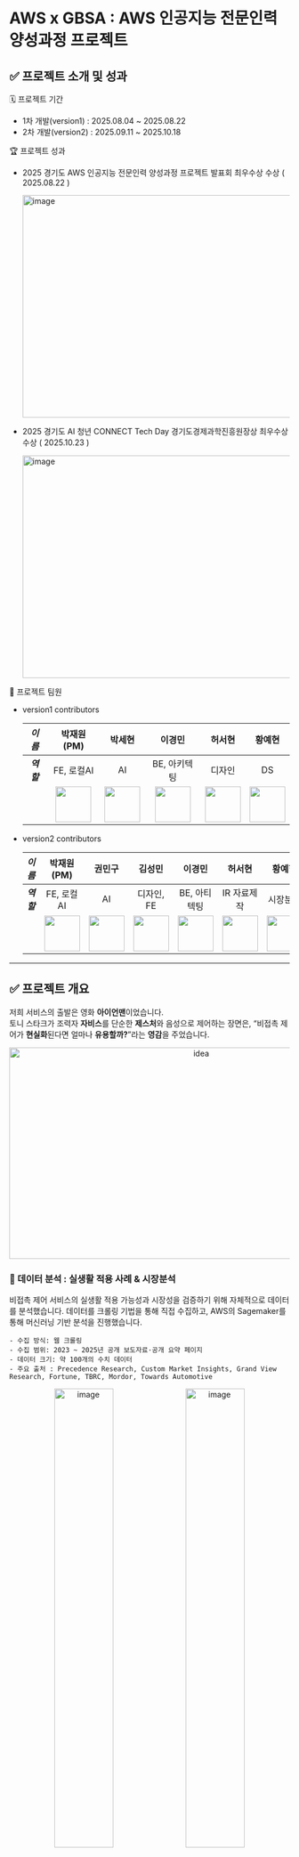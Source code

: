 # AWS x GBSA : AWS 인공지능 전문인력 양성과정 프로젝트
## ✅ 프로젝트 소개 및 성과
🗓️ 프로젝트 기간
- 1차 개발(version1) : 2025.08.04 ~ 2025.08.22
- 2차 개발(version2) : 2025.09.11 ~ 2025.10.18 

🏆 프로젝트 성과 
- 2025 경기도 AWS 인공지능 전문인력 양성과정 프로젝트 발표회 최우수상 수상 ( 2025.08.22 )

  <img width="600" height="400" alt="image" src="https://github.com/user-attachments/assets/a290fdcc-4c25-4db4-affa-3f4ac22a2c06" />
- 2025 경기도 AI 청년 CONNECT Tech Day 경기도경제과학진흥원장상 최우수상 수상 ( 2025.10.23 )
    
  <img width="600" height="400" alt="image" src="https://github.com/user-attachments/assets/f9cea365-4423-498f-a9e5-00bfc8dff870" />

👥 프로젝트 팀원
- version1 contributors

  | _이름_ | 박재원(PM) | 박세현 | 이경민 | 허서현 | 황예현 |
  |:-----:|:----:|:-----:|:----:|:----:|:-----:|
  | ___역할___ | FE, 로컬AI | AI | BE, 아키텍팅 | 디자인 | DS |
  |  | <a href="https://github.com/ashcircle03"><img src="https://avatars.githubusercontent.com/u/113187386?v=4" width="64" height="64"></a> | <a href="https://github.com/sehyun734"><img src="https://avatars.githubusercontent.com/u/101646633?v=4" width="64" height="64"></a> | <a href="https://github.com/rudalsss"><img src="https://avatars.githubusercontent.com/u/122061889?v=4" width="64" height="64"></a> | <a href="https://github.com/navv0"><img src="https://avatars.githubusercontent.com/u/224919441?v=4" width="64" height="64"></a> | <a href="https://github.com/Zio0714"><img src="https://avatars.githubusercontent.com/u/132100220?v=4" width="64" height="64"></a>

- version2 contributors

  | _이름_ | 박재원(PM) | 권민구 | 김성민 | 이경민 | 허서현 | 황예현 |
  |:-----:|:----:|:-----:|:----:|:----:|:-----:|:-----:|
  | ___역할___ | FE, 로컬AI | AI | 디자인, FE | BE, 아티텍팅 | IR 자료제작 | 시장분석 |
  |  | <a href="https://github.com/ashcircle03"><img src="https://avatars.githubusercontent.com/u/113187386?v=4" width="64" height="64"></a> | <a href="https://github.com/kwon-mingoo"><img src="https://avatars.githubusercontent.com/u/75964526?v=4" width="64" height="64"></a> | <a href="https://github.com/Gromiit"><img src="https://avatars.githubusercontent.com/u/167631428?v=4" width="64" height="64"></a> | <a href="https://github.com/rudalsss"><img src="https://avatars.githubusercontent.com/u/122061889?v=4" width="64" height="64"></a> | <a href="https://github.com/navv0"><img src="https://avatars.githubusercontent.com/u/224919441?v=4" width="64" height="64"></a> | <a href="https://github.com/Zio0714"><img src="https://avatars.githubusercontent.com/u/132100220?v=4" width="64" height="64"></a>


---

## ✅ 프로젝트 개요
저희 서비스의 출발은 영화 **아이언맨**이었습니다.  
토니 스타크가 조력자 **자비스**를 단순한 **제스처**와 음성으로 제어하는 장면은, “비접촉 제어가 **현실화**된다면 얼마나 **유용할까?**”라는 **영감**을 주었습니다.

<p align="center">
<img width="674" height="380" alt="idea" src="https://github.com/user-attachments/assets/136de13e-00e7-4109-b6be-23e865205a1e" />
</p>


### 📌 데이터 분석 : 실생활 적용 사례 & 시장분석
비접촉 제어 서비스의 실생활 적용 가능성과 시장성을 검증하기 위해 자체적으로 데이터를 분석했습니다. 데이터를 크롤링 기법을 통해 직접 수집하고, AWS의 Sagemaker를 통해 머신러닝 기반 분석을 진행했습니다.

```
- 수집 방식: 웹 크롤링
- 수집 범위: 2023 ~ 2025년 공개 보도자료·공개 요약 페이지
- 데이터 크기: 약 100개의 수치 데이터
- 주요 출처 : Precedence Research, Custom Market Insights, Grand View Research, Fortune, TBRC, Mordor, Towards Automotive
```
<p align="center">
<img width="46%" alt="image" src="https://github.com/user-attachments/assets/f2f64100-cdbb-4f26-b1e2-605e5b9d33a2" />
<img width="46%" alt="image" src="https://github.com/user-attachments/assets/2601a923-78dd-41fd-a9b6-3144f23a3c65" />
</p>

📊 모션제스처 사용사례 분석결과, 수술실, 클린룸, 특수환경장비 (예) Gorilla Glass 기반 기기) - 다음과 같은 환경에서 **비접촉 제어는 단순 편의가 아니라 필수 요건**임을 확인했습니다.

📊  모션제스처 사업의 성장현황에 대한 분석결과,
- 시장 규모는 2025년 약 257억 달러에서 → 2034년 약 344억 달러로 성장
- 연평균성장률(CAGR)은 무려 19%로 예측  

이를 통해 모션 제스처는 단순한 유행이 아니라, **지속적으로 성장하는 글로벌 산업 트렌드**임을 확인할 수 있었습니다.

### 📌 문제상황 및 아이디어
제스처기반 비접촉 제어기술이 상용화되어 성공한 사례는 AR/VR, 자동차, 헬스케어, 스마트홈, 게임 분야로 다양했지만, 이런 모션제스처 기술을 범용적으로 지원해주는 서비스는 부재하다는 문제를 마주 할 수 있었습니다.  
<p align="center">
<img width="674" height="380" alt="idea" src="https://github.com/user-attachments/assets/244a2bbe-4bb3-45ca-980d-3d9a613cd34f" />
</p>

하지만 일상적인 상황에서도 비접촉 제어의 필요성은 다양합니다. 다음은 실제로 팀원들이 **일상생활속 비접촉 컴퓨터제어 서비스**가 필요하다고 느낀 순간들입니다.
따라서 저희는 범용적으로 누구나 일상생활에서 사용할 수 있는 **모션제스처 기술 서비스**를 만들고자 했습니다.

### 📌 예상문제상황 및 대응방안
<p align="center">
<img width="46%" alt="image" src="https://github.com/user-attachments/assets/180b702a-9ff3-4988-9ffb-566040646c5c" />
<img width="46%" alt="image" src="https://github.com/user-attachments/assets/3b41c4f0-6257-4462-8f9b-e5d35a124d0a" />
</p>

**비접촉제어 범용 서비스**를 기획하면서 다음과 같은 잠재적 문제를 예상하였고, 이에 대한 보완책을 마련하여 서비스를 완성했습니다.
- 컴퓨터 제어의 도구로 제스처 단독 사용 시 높은 오류 가능성 ➡️ 음성제어 기능을 도입하여 보조적인 제어도구로 활용
- 로컬 컴퓨터를 제어한다는 특성상 보안·권한 문제 발생가능성 ➡️ 비접촉 얼굴인증 기능을 도입하여 권한 관리 및 사용자 인증을 강화

또한 이러한 대응 방안이 실제로 타당한지 검증하기 위해, AWS Sagemaker를 활용하여 모션 제스처 서비스 관련 사례 데이터 분석을 추가적으로 진행하였습니다.
```
- 수집 방식: 웹 크롤링 (requests + BeautifulSoup, Selenium 등 활용)
- 수집 범위: 2023~2025년 공개 문서/뉴스/가이드라인
- 데이터 크기: 총 1,200 문서, 약 2.5M 토큰
- 주요 출처 : 질병관리청 감염관리 지침 / WHO, CDC 공식 가이드 문서 / 메디칼타임즈, 메디게이트 뉴스 기사 / 클린룸 관련 기업(예: TSI, Honeywell) 백서
```
<p align="center">
<img width="46%" alt="image" src="https://github.com/user-attachments/assets/835d6595-6391-41d1-9490-8fc2f9051b1f" />
<img width="46%" alt="image" src="https://github.com/user-attachments/assets/7441c255-7bae-4fc9-924b-80a93fedd5d2" />
</p>

📊 데이터 분석결과
- 제스처에 **보조 수단(자막, 음성)** 을 결합하면 오류 확률이 20%에서 **2% 이하**로 크게 감소
- 특히 음성은 제스처보다 **더 직관적이고, 강력한 제어 수단**으로 작동

더불어 얼굴인식 또한 사용자의 얼굴이라는 고유한 생체정보를 활용하여 인증·인가·권한처리를 수행하고 기존의 로그인 방식을 결합하여 MFA 다중인증 수준의 보안성을 확보할 수 있을 것이라는 기대를 하게 되었습니다.


### 📌 서비스 정의
<img alt="image" src="https://github.com/user-attachments/assets/a90945ec-130e-41ee-ad17-9274b990538d" /><br>

결과적으로 정립된 **시그마(Sigma) 서비스**는 **" 범용 사용자들을 위한 비접촉 컴퓨터 제어 서비스 "** 입니다.

- 가장 주된 방식으로, 모션 제어(gesture)를 통해 제스처로 마우스를 대체합니다. ✋🏻
- 더불어 보조적인 음성 제어(voice)를 통해 직관적인 사용성을 제공하고, 키보드를 대체하며 오류를 보완하도록 합니다. 🔊
- 마지막으로 기능 사용 전에 얼굴인증을 통해 비접촉식 MFA로 보안을 강화하고자하였습니다. 🙂

즉, **얼굴 + 모션 + 음성**을 결합하여 누구나 사용할 수 있는 **완전한 비접촉 환경**을 제공하는 것이 저희 시그마의 최종 목표입니다.

---

## ✅ 사용자 시나리오
### 1. 구글 OAuth 로그인
사용자는 Google OAuth를 통해 간단히 서비스에 로그인합니다. 계정 선택 후 인증 절차가 완료되면, 서비스 접근이 가능해집니다.  
<p align="center">
<img width="672" height="381" alt="image" src="https://github.com/user-attachments/assets/16185f11-f375-4598-af7e-97f8da9cce49" />
</p>

### 2. 얼굴 등록 (Face Enrollment), 얼굴 인증 (Face Authentication)
- 최초 로그인 후 사용자는 자신의 얼굴을 등록합니다. 얼굴 등록이 실패하면 업로드된 이미지는 즉시 삭제됩니다. 등록이 성공하면 S3에 안전하게 저장되고, 사용자 정보에 얼굴 데이터가 반영됩니다.
  👉 추후 얼굴 인증 및 MFA(다중 인증) 기반 권한 제어에 활용
- 서비스 이용 시, 사용자는 등록된 얼굴 정보로 인증을 진행합니다. 인증 실패 시 업로드 이미지는 삭제되고, 성공 시 사용자 기반 세션이 발급됩니다. 세션은 일정 시간(30분) 동안 유효하며 이후 재인증이 필요합니다. 
👉 비접촉 방식으로 사용자 보안 강화, 자동 세션 관리
<p align="center">
<img width="46%" alt="image" src="https://github.com/user-attachments/assets/26a5bcbb-878c-4ffa-8e61-53154096769f" />
<img width="46%" alt="image" src="https://github.com/user-attachments/assets/18ffc16f-3882-4821-aef0-efe69d2ce0d9" />
</p>

### 3. 홈 화면 (트래킹 & 사용자 모션 설정)
로그인 및 인증 완료 후 홈 화면에 진입합니다.
- 사용자 정보: Google 프로필 및 요금제(추후 유료 모델 확장 가능) 확인.
- 트래킹 기능: 카메라를 통한 실시간 손동작 추적 활성화.
- 모션 설정: 사용자가 특정 손동작을 클릭, 붙여넣기 등 컴퓨터 제어 동작과 매핑 가능. ( 중복된 모션정의는 에러로 제어 )
<p align="center">
<img width="672" height="380" alt="image" src="https://github.com/user-attachments/assets/895ca204-e44a-48e9-8252-cba057dfbe91" />
</p>

### 4. 모션 트래킹을 통한 컴퓨터 제어 
👉 실제 마우스/키보드 입력을 대체하는 비접촉식 인터랙션  
사용자의 손동작(제스처)이 실시간으로 인식되어 컴퓨터 제어 동작으로 매핑됩니다.
<p align="center">
<img width="673" height="379" alt="image" src="https://github.com/user-attachments/assets/f2eabcc8-9f15-4db9-bf83-4121fb0b59ed" />
</p>

### 5. 음성 명령을 통한 컴퓨터 제어
👉 제스처와 음성을 결합하여 오류를 줄이고 직관적인 사용성을 제공  
사용자가 음성 제스처(엄지+약지)를 취하면 음성인식 모드가 활성화됩니다. 이후 발화한 명령어가 시스템 제어로 반영됩니다.
<p align="center">
<img width="673" height="380" alt="image" src="https://github.com/user-attachments/assets/035f9900-de60-48a8-b341-f0dbed277da3" />
</p>

---

## ✅ 아키텍처 및 사용기술
<img alt="image" src="https://github.com/user-attachments/assets/f328dc10-b74c-4ec1-b9c0-ab268831a72a" />

### 🔸 Front-End

<img width="674" height="377" alt="image" src="https://github.com/user-attachments/assets/e4719a07-20d6-447d-8dee-afa100b3a2dc" />

- 확장성을 고려한 flutter 프레임워크 이용 & Figma로 UI 디자인
- 로컬 컴퓨터 제어를 위한 python 스크립트 작성
- pyautogui를 이용한 마우스 제어 & pyperclip을 이용한 클립보드 접근
- cv2, MediaPipe를 이용한 손 랜드마크 추출 & pyqt를 이용해 손 랜드마크 오버레이 표시
- subprocess를 이용한 AWS Bedrock FM(Nova)으로부터 받은 시스템 명령어 실행

### 🔸 Back-End

<img width="674" height="380" alt="image" src="https://github.com/user-attachments/assets/8a024a45-60d7-436d-aae0-cc8c5dc62264" />

- Java17기반 Springboot 3.3.2 - webclient를 사용하여 외부 AI서버와 통신
- 서버 배포운영환경은 AWS의 주요 리소스인 EKS, Aurora DB, S3를 사용하여 안정적이고 확장가능한 서버환경을 구축
- Route53을 통해 고유 도메인을 발급받고 ACM으로 TLS인증서를 적용하여 안전한 Https통신을 보장
- DevOps환경을 위한 CI/CD 파이프라인을 구축 : Git webhook으로 트리거 -> Jenkins 빌드 파이프라인 -> Docker image ECR에 저장 -> ArgoCD는 GitOps기반 반자동화 배포

### 🔸 AI

<img width="673" height="379" alt="image" src="https://github.com/user-attachments/assets/990c642f-6ba0-4477-a375-fdff032772a3" />

- AWS Rekognition의 얼굴 감지와 유사도 검사 기능을 통해 얼굴 인증 기능을 구현
- AWS Transcribe streaming을 이용한 음성 실시간 전사
- AWS Bedrock FM(AWS Nova)를 이용한 사용자 명령에 대한 시스템 명령어 변환 + Local Agent를 이용해 사용자 명령의 부족한 정보를 취합
- AWS SAM을 이용해 람다 배포, API 게이트웨이를 이용해 AI 백엔드 서버 배포

---

## ✅ 주요기능 및 기술적 특징
### 🔊 실시간 오디오 전사 기능 (Real-time Audio Transcription)
<img alt="image" src="https://github.com/user-attachments/assets/fc15d838-1884-40cd-9018-f560c33d6451" /><br>

- AWS Transcribe Streaming 기반
- 웹소켓 기반 스트리밍 방식 → 기존 8초 지연 문제 해결
- 오버랩(Overlap) 기법으로 청크 간 단절 보완 → 정확도 + 실시간성 확보

### 🔄 연계성을 위한 로컬에이전트 기능 (Local Agent for Contextual Connectivity)
<img alt="image" src="https://github.com/user-attachments/assets/85d3ca5e-1109-42b4-87cf-04756bc021ba" /><br>

- Bedrock 기반 LLM + 로컬 에이전트 동작
- 로컬 정보(운영체제, 파일 경로 등) 필요 시 → 로컬 에이전트가 보완 후 전달
- AI 서버 ↔ 로컬 컴퓨터 간 정보 단절 문제 해결

### 🔒 보안성을 강화하는 얼굴인증 기능 (Face Authentication for Security)

<p>
  <img width="49%" height="380" alt="image" src="https://github.com/user-attachments/assets/497a36b3-c5f5-40cd-9283-145de01cfc21" />
  <img width="49%" height="380" alt="image" src="https://github.com/user-attachments/assets/f2c8d1c9-fb70-439e-ae1b-7679c678b251" />
</p> 

- 얼굴인증구조
  - 2단계 얼굴인증구조 : 1단계 detect( 인증가능한 정면 인간 얼굴 여부 확인 - 필터링, 유효성 확인 ) ➡️ 2단계 verify( 사용자 등록 얼굴과 일치 여부 확인 )
  - Rekognition의 처리 호출은 반드시 private subnet에 위치한 EKS 백앤드로직을 거쳐 실행 → API 요청 무단 우회를 방지하고 안정성, 통제력 확보
  
- 데이터 처리
  - Presigned URL을 통한 S3 업로드 : 퍼블릭 접근을 모두 차단한 private S3상태를 유지하면서 업로드 작업을 서버 중앙화하지 않고 부하분산
  - UserID 기반 경로 검증


<p height="430" >
  <img width="49%" height="380" alt="image" src="https://github.com/user-attachments/assets/cd01c479-4648-493f-b54a-a66095858874" />
  <img width="49%" height="380" alt="image" src="https://github.com/user-attachments/assets/aca7b283-2805-4c22-911f-2202285e1833" />
</p>

- 네트워크 보안
  - public 업로드 경로 : 외부 프론트에서 presigned URL을 통해 S3에 즉시 업로드 처리
  - private 관리경로 : EKS ↔ S3는 VPC Endpoint 기반 AWS 내부망 통신 / 민감 작업(삭제·관리)은 인터넷을 거치지 않음, 더불어 NAT 게이트웨이 미사용으로 보안 + 비용 최적화

- 인증 지속성 : 비접촉식 MFA
  - 로그인을 통한 accessToken과 별도로 관리되는 FaceSession을 발급
  - 비접촉식 MFA 이중인증으로 활용가능 ( Oauth기반 서비스 사용자 로그인 + 얼굴인증기반 기능사용자 로그인 )

### ✋🏻 지연감소를 고려한 제스쳐인식 기능 (Gesture Recognition with Low Latency)
<img alt="image" src="https://github.com/user-attachments/assets/63ea1897-2d25-4296-8a38-dc5af152d63f" /><br>

- 실시간 모션 트래킹 기반 손동작 제어
  - Google MediaPipe Hand Landmarker를 이용한 손 랜드마크 감지
- 기본 제스처 정의(클릭, 스크롤, 붙여넣기 등) + 동작 지정 가능
- 로컬 내부 통신을 이용하여 통신 지연 최소화 & 직관적 사용자 경험 제공

---

## ✅ SIGMA version2


<p align="center">
<img width="46%" alt="image" src="https://github.com/user-attachments/assets/ab477a41-d882-41cb-a9f4-7b38f7459672" />
<img width="46%" alt="image" src="https://github.com/user-attachments/assets/4b2abddb-8945-46b6-99bc-3654daf5e92f" />
</p>

**SIGMA Version 2**는 태블릿 기반의 모바일 플랫폼 환경으로 확장되었습니다. 📲

태블릿은 우리의 일상 속 다양한 환경에서 사용되며, 정밀함보다는 편의성이 가장 중요한 디바이스로, SIGMA가 제공하는 비접촉 제스처·음성 기반 제어 기술이 가장 큰 효용을 발휘할 수 있는 환경입니다.

이제 SIGMA는 태블릿을 통해 유튜브와 인스타그램 등, 수십억 명이 매일 사용하는 글로벌 모바일 플랫폼 위에서 새로운 사용자 경험을 제공하는 서비스를 목표로 합니다. 🌎✨

### 1️⃣ SIGMA ver2 - AI Intelligence
<img alt="image" src="https://github.com/user-attachments/assets/8251bc39-284a-4b2d-9fa2-89b9b18cfddf" />

#### 🧠 [Rekognition]

- 다각도 얼굴 분석 로직 고도화
  : 사용자 얼굴 등록 시 단일 정면 사진만 사용하던 구조에서 정면·좌측·우측 3장의 이미지를 수집하여 Rekognition 컬렉션에 저장 ➡️ 조명, 각도 변화에도 안정적으로 얼굴을 매칭할 수 있게 되어 실시간 환경에서 인식률이 크게 향상됨

- Threshold 조정으로 오인식 최소화 
  : SimilarityThreshold 파라미터(유사도 임계값)를 기존 80 → 93 이상으로 상향 조정하여 유사 인물간의 잘못된 매칭을 줄이고 보안강도 및 인증 정확도 강화

💬 [ Bedrock ]
- 명령 히스토리(캐시) 저장기반 명령변환 최적화
  : 사용자의 반복 명령 패턴을 캐시로 저장해 빠르게 매핑하도록 개선, LLM 호출 빈도를 줄여 평균 응답 지연을 **95.8%** 단축⚡️
```
"애플홈페이지 열어줘" 명령에 대한 처리속도

적용전 : 770ms
적용후 : 32ms
```

🎙️ [ Transcribe ]
- Speaker Label 및 노이즈 필터링 강화
  : ShowSpeakerLabel 활성화로 실생활 소음(가전, TV, 대화 등)에 의한 오탐지를 감소.
- 필러 단어(Filler Word) 정제 로직 추가
  : “음”, “저”, “그”, “있잖아” 등 비의미적 발화(Disfluency) 를 자동 제거하는 후처리 파이프라인 구현하여 명령에 대한 핵심 지시어만 추출되어 LLM 전송 전 정제품질 향상

### 2️⃣ SIGMA ver.2 - Server Architecture
<img alt="image" src="https://github.com/user-attachments/assets/8201ad2d-e695-4d11-8124-0e2c9c41257d" />

- EKS에서 ECS(Fargate Type)로 마이그레이션 
  : 관리형 인프라로 유지보수 부담 감소시키고, AWS 생태계 서비스(CloudWatch, ALB, Parameter Store 등)와의 통합성을 강화
  
- WebSocket Gateway 환경에서 gatewayToken 기반 인증 구조 설계
  : $connect단계에서 Lambda를 통한 HMAC 검증 로직을 적용하여 비인가 접근 차단, Public endpoint에서도 안전한 실시간 양방향 통신 채널 확보 🔐

### 3️⃣ SIGMA ver2 — Local Platform
<img alt="image" src="https://github.com/user-attachments/assets/cac84d5d-f819-4523-a600-ea82d70eb087" />

- 플랫폼 변환 : Window app ➡️ iOS app
태블릿 환경에 최적화된 iOS 플랫폼으로 전환, UX 전반을 재설계

- 커서 안정화 및 손떨림 제거
  - 손목 기준 움직임 감지: 손가락만 움직일 때 커서 위치 유지
  - 지수이동평균(EMA) 스무딩: 가중치 0.3으로 부드러운 커서 이동
  - 2단계 안정화: 미세 움직임(< 0.006) 5프레임 유지 시 커서 완전 고정, 큰 움직임(> 0.025) 감지 시 즉시 해제
  - 떨림 방지 영역(DEADZONE 0.11): 제스처 시작 후 일정 범위 내 미세 움직임 무시

---

## ✅ 시연영상
### 얼굴인증
https://github.com/user-attachments/assets/6b715337-470c-41f8-80ae-7c3e913b0252

### 제스처 인식 & 음성 명령
https://github.com/user-attachments/assets/789b7d79-1a83-4530-8752-660ab0c60686

### SIGMA version2 시연영상
https://github.com/user-attachments/assets/17a696f8-4514-4855-b79c-d4ad25141c59




